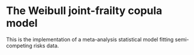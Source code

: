 # The Weibull joint-frailty copula model
 This is the implementation of a meta-analysis statistical model fitting semi-competing risks data.
